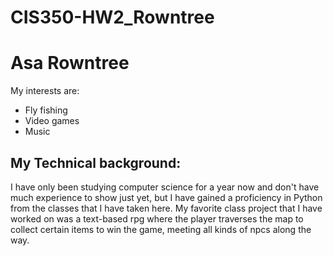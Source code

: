 # CIS350-HW2_Rowntree

# Asa Rowntree
My interests are:
- Fly fishing
- Video games
- Music
## My Technical background:
I have only been studying computer science for a year now and don't have much experience to show just yet, but I have gained a proficiency in Python from the classes that I have taken here.
My favorite class project that I have worked on was a text-based rpg where the player traverses the map to collect certain items to win the game, meeting all kinds of npcs along the way.